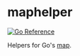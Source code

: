 # maphelper
[![Go Reference](https://pkg.go.dev/badge/github.com/solsw/maphelper.svg)](https://pkg.go.dev/github.com/solsw/maphelper)

Helpers for Go's [map](https://go.dev/ref/spec#Map_types).
